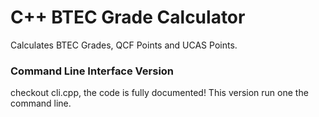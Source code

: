 # C++ BTEC Grade Calculator
Calculates BTEC Grades, QCF Points and UCAS Points.

### Command Line Interface Version
checkout cli.cpp, the code is fully documented!
This version run one the command line.

